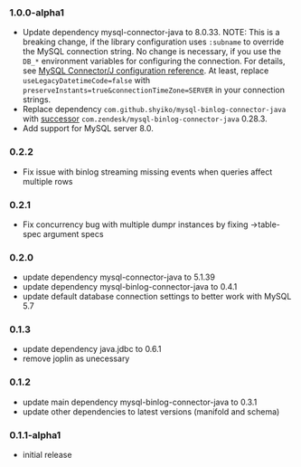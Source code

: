 ### 1.0.0-alpha1

* Update dependency mysql-connector-java to 8.0.33.
  NOTE: This is a breaking change, if the library configuration uses `:subname`
  to override the MySQL connection string. No change is necessary, if you use
  the `DB_*` environment variables for configuring the connection. For details,
  see [MySQL Connector/J configuration
  reference](https://dev.mysql.com/doc/connector-j/en/connector-j-reference-configuration-properties.html).
  At least, replace `useLegacyDatetimeCode=false` with
  `preserveInstants=true&connectionTimeZone=SERVER` in your connection strings.
* Replace dependency `com.github.shyiko/mysql-binlog-connector-java` with
  [successor](https://github.com/osheroff/mysql-binlog-connector-java)
  `com.zendesk/mysql-binlog-connector-java` 0.28.3.
* Add support for MySQL server 8.0.

### 0.2.2

* Fix issue with binlog streaming missing events when queries affect multiple
  rows

### 0.2.1

* Fix concurrency bug with multiple dumpr instances by fixing
  ->table-spec argument specs

### 0.2.0

* update dependency mysql-connector-java to 5.1.39
* update dependency mysql-binlog-connector-java to 0.4.1
* update default database connection settings to better work with MySQL 5.7

### 0.1.3

* update dependency java.jdbc to 0.6.1
* remove joplin as unecessary

### 0.1.2

* update main dependency mysql-binlog-connector-java to 0.3.1
* update other dependencies to latest versions (manifold and schema)


### 0.1.1-alpha1

* initial release
